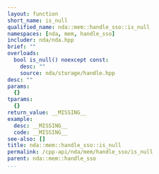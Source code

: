 ```yaml
---
layout: function
short_name: is_null
qualified_name: nda::mem::handle_sso::is_null
namespaces: [nda, mem, handle_sso]
includer: nda/nda.hpp
brief: ""
overloads:
  bool is_null() noexcept const:
    desc: ""
    source: nda/storage/handle.hpp
desc: ""
params:
  {}
tparams:
  {}
return_value: __MISSING__
example:
  desc: __MISSING__
  code: __MISSING__
see-also: []
title: nda::mem::handle_sso::is_null
permalink: /cpp-api/nda/mem/handle_sso/is_null
parent: nda::mem::handle_sso
...
```


